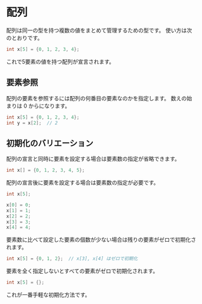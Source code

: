 # 配列

配列は同一の型を持つ複数の値をまとめて管理するための型です。
使い方は次のとおりです。

```cpp
int x[5] = {0, 1, 2, 3, 4};
```

これで5要素の値を持つ配列が宣言されます。

## 要素参照

配列の要素を参照するには配列の何番目の要素なのかを指定します。
数えの始まりは 0 からになります。

```cpp
int x[5] = {0, 1, 2, 3, 4};
int y = x[2];  // 2
```

## 初期化のバリエーション

配列の宣言と同時に要素を設定する場合は要素数の指定が省略できます。

```cpp
int x[] = {0, 1, 2, 3, 4, 5};
```

配列の宣言後に要素を設定する場合は要素数の指定が必要です。

```cpp
int x[5];

x[0] = 0;
x[1] = 1;
x[2] = 2;
x[3] = 3;
x[4] = 4;
```

要素数に比べて設定した要素の個数が少ない場合は残りの要素がゼロで初期化されます。

```cpp
int x[5] = {0, 1, 2};  // x[3], x[4] はゼロで初期化
```

要素を全く指定しないとすべての要素がゼロで初期化されます。

```cpp
int x[5] = {};
```

これが一番手軽な初期化方法です。
